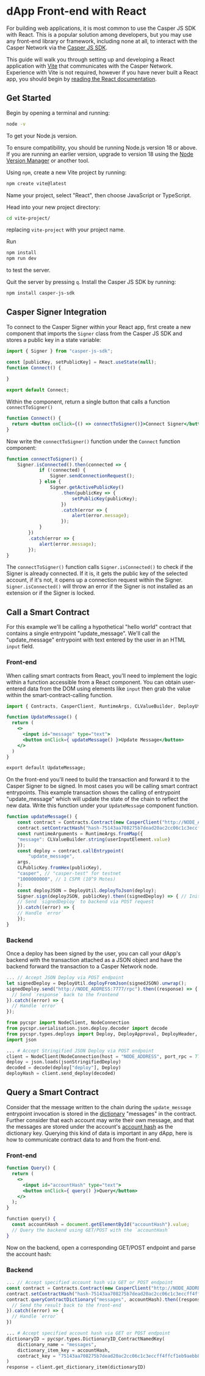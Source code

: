 # dApp Front-end with React

For building web applications, it is most common to use the Casper JS SDK with React. This is a popular solution among developers, but you may use any front-end library or framework, including none at all, to interact with the Casper Network via the [Casper JS SDK](https://github.com/casper-ecosystem/casper-js-sdk).

This guide will walk you through setting up and developing a React application with [Vite](https://vitejs.dev/) that communicates with the Casper Network. Experience with Vite is not required, however if you have never built a React app, you should begin by [reading the React documentation](https://reactjs.org/docs/getting-started.html).

## Get Started

Begin by opening a terminal and running:

```bash
node -v
```

To get your Node.js version.

To ensure compatibility, you should be running Node.js version 18 or above. If you are running an earlier version, upgrade to version 18 using the [Node Version Manager](https://github.com/nvm-sh/nvm) or another tool.

Using `npm`, create a new Vite project by running:

```bash
npm create vite@latest
```

Name your project, select "React", then choose JavaScript or TypeScript.

Head into your new project directory:

```bash
cd vite-project/
```

replacing `vite-project` with your project name.

Run

```bash
npm install
npm run dev
```

to test the server.

Quit the server by pressing `q`. Install the Casper JS SDK by running:

```bash
npm install casper-js-sdk
```

## Casper Signer Integration

To connect to the Casper Signer within your React app, first create a new component that imports the `Signer` class from the Casper JS SDK and stores a public key in a state variable:

```javascript
import { Signer } from "casper-js-sdk";

const [publicKey, setPublicKey] = React.useState(null);
function Connect() {
  
}

export default Connect;
```

Within the component, return a single button that calls a function `connectToSigner()`

```jsx
function Connect() {
  return <button onClick={() => connectToSigner()}>Connect Signer</button>;
}
```

Now write the `connectToSigner()` function under the `Connect` function component:

```javascript
function connectToSigner() {
	Signer.isConnected().then(connected => {
			if (!connected) {
				Signer.sendConnectionRequest();
			} else {
				Signer.getActivePublicKey()
					.then(publicKey => {
						setPublicKey(publicKey);
					})
					.catch(error => {
						alert(error.message);
					});
			}
		})
		.catch(error => {
			alert(error.message);
		});
}
```

The `connectToSigner()` function calls `Signer.isConnected()` to check if the Signer is already connected. If it is, it gets the public key of the selected account, if it's not, it opens up a connection request within the Signer. `Signer.isConnected()` will throw an error if the Signer is not installed as an extension or if the Signer is locked.

## Call a Smart Contract

For this example we'll be calling a hypothetical "hello world" contract that contains a single entrypoint "update_message". We'll call the "update_message" entrypoint with text entered by the user in an HTML `input` field.

### Front-end

When calling smart contracts from React, you'll need to implement the logic within a function accessible from a React component. You can obtain user-entered data from the DOM using elements like `input` then grab the value within the smart-contract-calling function. 

```jsx
import { Contracts, CasperClient, RuntimeArgs, CLValueBuilder, DeployUtil, Signer } from "casper-js-sdk";

function UpdateMessage() {
  return (
  	<>
      <input id="message" type="text">
      <button onClick={ updateMessage() }>Update Message</button>
    </>
  )
}

export default UpdateMessage;
```

On the front-end you'll need to build the transaction and forward it to the Casper Signer to be signed. In most cases you will be calling smart contract entrypoints. This example transaction shows the calling of entrypoint "update_message" which will update the state of the chain to reflect the new data. Write this function under your `UpdateMessage` component function.

```javascript
function updateMessage() {
	const contract = Contracts.Contract(new CasperClient("http://NODE_ADDRESS:7777/rpc"));
	contract.setContractHash("hash-75143aa708275b7dead20ac2cc06c1c3eccff4ffcf1eb9aebb8cce7c35cea041");
	const runtimeArguments = RuntimeArgs.fromMap({
  	"message": CLValueBuilder.string(userInputElement.value)
	});
	const deploy = contract.callEntrypoint(
		"update_message",
  	args,
  	CLPublicKey.fromHex(publicKey),
  	"casper", // "casper-test" for testnet
  	"1000000000", // 1 CSPR (10^9 Motes)
	);
	const deployJSON = DeployUtil.deployToJson(deploy);
	Signer.sign(deployJSON, publicKey).then((signedDeploy) => { // Initiates sign request
  	// Send `signedDeploy` to backend via POST request
	}).catch((error) => {
  	// Handle `error`
	});
}
```

### Backend

Once a deploy has been signed by the user, you can call your dApp's backend with the transaction attached as a JSON object and have the backend forward the transaction to a Casper Network node.

<Tabs>

<TabItem value="js" label="JavaScript">

```javascript
... // Accept JSON Deploy via POST endpoint
let signedDeploy = DeployUtil.deployFromJson(signedJSON).unwrap();
signedDeploy.send("http://NODE_ADDRESS:7777/rpc").then((response) => { 
  // Send `response` back to the frontend
}).catch((error) => {
  // Handle `error`
});
```

</TabItem>

<TabItem value="python" label="Python">

```python
from pycspr import NodeClient, NodeConnection
from pycspr.serialisation.json.deploy.decoder import decode
from pycspr.types.deploys import Deploy, DeployApproval, DeployHeader, DeployExecutableItem
import json

... # Accept Stringified JSON Deploy via POST endpoint
client = NodeClient(NodeConnection(host = "NODE_ADDRESS", port_rpc = 7777))
deploy = json.loads(jsonStringifiedDeploy)
decoded = decode(deploy["deploy"], Deploy)
deployHash = client.send_deploy(decoded)
```

</TabItem>

</Tabs>

  ## Query a Smart Contract

Consider that the message written to the chain during the `update_message` entrypoint invocation is stored in the [dictionary](../../concepts/glossary/D.md#dictionary) "messages" in the contract. Further consider that each account may write their own message, and that the messages are stored under the account's [account hash](../../concepts/glossary/A.md#account-hash) as the dictionary key. Querying this kind of data is important in any dApp, here is how to communicate contract data to and from the front-end.

### Front-end

```jsx
function Query() {
  return (
    <>
      <input id="accountHash" type="text">
      <button onClick={ query() }>Query</button>
    </>
  );
}

function query() {
  const accountHash = document.getElementById("accountHash").value;
  // Query the backend using GET/POST with the `accountHash`
}
```

Now on the backend, open a corresponding GET/POST endpoint and parse the account hash:

### Backend

<Tabs>

<TabItem value="js" label="JavaScript">

```javascript
... // Accept specified account hash via GET or POST endpoint
const contract = Contracts.Contract(new CasperClient("http://NODE_ADDRESS:7777/rpc"));
contract.setContractHash("hash-75143aa708275b7dead20ac2cc06c1c3eccff4ffcf1eb9aebb8cce7c35cea041");
contract.queryContractDictionary("messages", accountHash).then((response) => {
  // Send the result back to the front-end
}).catch((error) => {
  // Handle `error`
})
```

</TabItem>

<TabItem value="js" label="Python">

```python
... # Accept specified account hash via GET or POST endpoint
dictionaryID = pycspr.types.DictionaryID_ContractNamedKey(
    dictionary_name = "messages",
    dictionary_item_key = accountHash,
    contract_key = "75143aa708275b7dead20ac2cc06c1c3eccff4ffcf1eb9aebb8cce7c35cea041"
)
response = client.get_dictionary_item(dictionaryID)
```

</TabItem>

</Tabs>